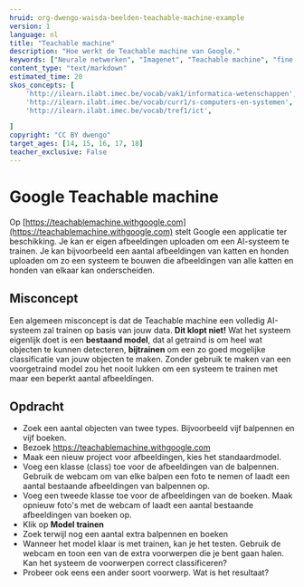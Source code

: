 ```yaml
---
hruid: org-dwengo-waisda-beelden-teachable-machine-example
version: 1
language: nl
title: "Teachable machine"
description: "Hoe werkt de Teachable machine van Google."
keywords: ["Neurale netwerken", "Imagenet", "Teachable machine", "fine tuning"]
content_type: "text/markdown"
estimated_time: 20
skos_concepts: [
    'http://ilearn.ilabt.imec.be/vocab/vak1/informatica-wetenschappen', 
    'http://ilearn.ilabt.imec.be/vocab/curr1/s-computers-en-systemen',
    'http://ilearn.ilabt.imec.be/vocab/tref1/ict',

]
copyright: "CC BY dwengo"
target_ages: [14, 15, 16, 17, 18]
teacher_exclusive: False
---
```


# Google Teachable machine

Op [https://teachablemachine.withgoogle.com](https://teachablemachine.withgoogle.com) stelt Google een applicatie ter beschikking. Je kan er eigen afbeeldingen uploaden om een AI-systeem te trainen. Je kan bijvoorbeeld een aantal afbeeldingen van katten en honden uploaden om zo een systeem te bouwen die afbeeldingen van alle katten en honden van elkaar kan onderscheiden.

## Misconcept

Een algemeen misconcept is dat de Teachable machine een volledig AI-systeem zal trainen op basis van jouw data. **Dit klopt niet!** Wat het systeem eigenlijk doet is een **bestaand model**, dat al getraind is om heel wat objecten te kunnen detecteren, **bijtrainen** om een zo goed mogelijke classificatie van jouw objecten te maken. Zonder gebruik te maken van een voorgetraind model zou het nooit lukken om een systeem te trainen met maar een beperkt aantal afbeeldingen. 


<div class="dwengo-content assignment">
    <h2 class="title">Opdracht</h2>
    <div class="content">
        <ul>
            <li>Zoek een aantal objecten van twee types. Bijvoorbeeld vijf balpennen en vijf boeken.</li>
            <li>Bezoek <a href="https://teachablemachine.withgoogle.com">https://teachablemachine.withgoogle.com</a></li>
            <li>Maak een nieuw project voor afbeeldingen, kies het standaardmodel.</li>
            <li>Voeg een klasse (class) toe voor de afbeeldingen van de balpennen. Gebruik de webcam om van elke balpen een foto te nemen of laadt een aantal bestaande afbeeldingen van balpennen op.</li>
            <li>Voeg een tweede klasse toe voor de afbeeldingen van de boeken. Maak opnieuw foto's met de webcam of laadt een aantal bestaande afbeeldingen van boeken op.</li>
            <li>Klik op <strong>Model trainen</strong></li>
            <li>Zoek terwijl nog een aantal extra balpennen en boeken</li>
            <li>Wanneer het model klaar is met trainen, kan je het testen. Gebruik de webcam en toon een van de extra voorwerpen die je bent gaan halen. Kan het systeem de voorwerpen correct classificeren?</li>
            <li>Probeer ook eens een ander soort voorwerp. Wat is het resultaat?</li>
        </ul>
    </div>
</div>